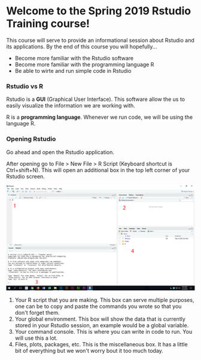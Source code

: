 # Welcome to the Spring 2019 Rstudio Training course!
This course will serve to provide an informational session about Rstudio and its applications.
By the end of this course you will hopefully...
* Become more familiar with the Rstudio software
* Become more familiar with the programming language R
* Be able to wirte and run simple code in Rstudio

### Rstudio vs R
Rstudio is a **GUI** (Graphical User Interface). This software allow the us to easily visualize the information we are working with.

R is a **programming language**. Whenever we run code, we will be using the language R.

### Opening Rstudio
Go ahead and open the Rstudio application.

After opening go to File > New File > R Script (Keyboard shortcut is Ctrl+shift+N). This will open an additional box in the top left corner of your Rstudio screen.

![alt text](https://github.com/prvasquez/crc_rstudio_class/blob/master/rstudio.png)

1. Your R script that you are making. This box can serve multiple purposes, one can be to copy and paste the commands you wrote so that you don't forget them.
2. Your global environment. This box will show the data that is currently stored in your Rstudio session, an example would be a global variable.
3. Your command console. This is where you can write in code to run. You will use this a lot.
4. Files, plots, packages, etc. This is the miscellaneous box. It has a little bit of everything but we won't worry bout it too much today.
